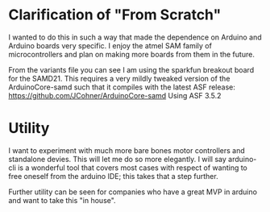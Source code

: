 # Clarification of "From Scratch"

I wanted to do this in such a way that made the dependence on Arduino and Arduino boards very specific. I enjoy the atmel SAM family of microcontrollers and plan on making more boards from them in the future. 

From the variants file you can see I am using the sparkfun breakout board for the SAMD21.
This requires a very mildly tweaked version of the ArduinoCore-samd such that it compiles with the latest ASF release: https://github.com/JCohner/ArduinoCore-samd
Using ASF 3.5.2


# Utility
I want to experiment with much more bare bones motor controllers and standalone devies. This will let me do so more elegantly. I will say arduino-cli is a wonderful tool that covers most cases with respect of wanting to free oneself from the arduino IDE; this takes that a step further. 

Further utility can be seen for companies who have a great MVP in arduino and want to take this "in house".